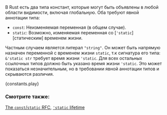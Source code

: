 В Rust есть два типа констант, которые могут быть объявлены 
в любой области видимости, включая глобальную. Оба требуют явной аннотации типа:

* `const`: Неизменяемая переменная (в общем случае).
* `static`: Возможно, изменяемая переменная со [`'static`][статическим] временем жизни.

Частным случаем является литерал `"string"`. Он может быть напрямую 
назначен переменной с временем жизни `static`, т.к сигнатура его типа:
`&'static str` требует время жизни `'static`. Для всех остальных ссылочных типов
должно быть указано время жизни `'static`. Это может показаться 
незначительным, но в требовании явной аннотации типов и скрываются различия.

{constants.play}

### Смотрите также:

[The `const`/`static` RFC](
https://github.com/rust-lang/rfcs/blob/master/text/0246-const-vs-static.md),
[`'static` lifetime][static]

[static]: ../scope/lifetime/static_lifetime.html
